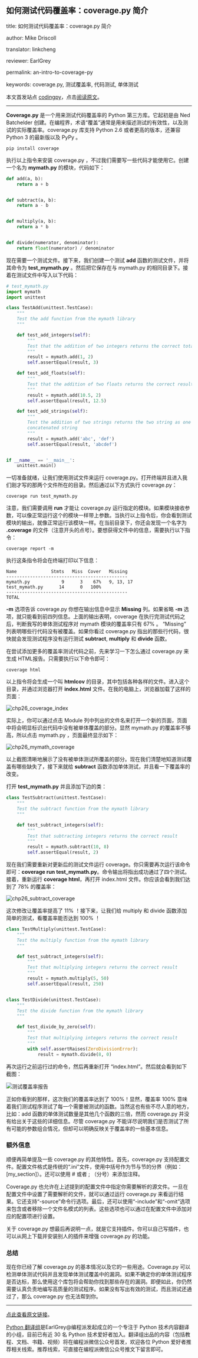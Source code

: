 ## 如何测试代码覆盖率：coverage.py 简介

title: 如何测试代码覆盖率：coverage.py 简介

author: Mike Driscoll

translator: linkcheng

reviewer: EarlGrey

permalink: an-intro-to-coverage-py

keywords: coverage.py, 测试覆盖率, 代码测试, 单体测试

本文首发站点 [codingpy](http://codingpy.com/)，点击[阅读原文](http://codingpy.com/article/an-intro-to-coveragepy/)。

***


**Coverage.py**  是一个用来测试代码覆盖率的 Python 第三方库。它起初是由 Ned  Batchelder 创建。在编程界，术语“覆盖”通常是用来描述测试的有效性，以及测试的实际覆盖率。coverage.py 库支持 Python 2.6 或者更高的版本，还兼容 Python 3 的最新版以及 PyPy 。

```
pip install coverage
```

执行以上指令来安装 coverage.py ，不过我们需要写一些代码才能使用它。创建一个名为 **mymath.py** 的模块，代码如下：

```python
def add(a, b):
	return a + b


def subtract(a, b):
	return a - b


def multiply(a, b):
	return a * b


def divide(numerator, denominator):
	return float(numerator) / denominator
```

现在需要一个测试文件。接下来，我们创建一个测试 **add** 函数的测试文件，并将其命令为 **test_mymath.py** 。然后把它保存在与 mymath.py 的相同目录下。接着在测试文件中写入以下代码：

``` python
# test_mymath.py
import mymath
import unittest

class TestAdd(unittest.TestCase):
	"""
	Test the add function from the mymath library
	"""

	def test_add_integers(self):
		"""
		Test that the addition of two integers returns the correct total
		"""
		result = mymath.add(1, 2)
		self.assertEqual(result, 3)

	def test_add_floats(self):
		"""
		Test that the addition of two floats returns the correct result
		"""
		result = mymath.add(10.5, 2)
		self.assertEqual(result, 12.5)

	def test_add_strings(self):
		"""
		Test the addition of two strings returns the two string as one
		concatenated string
		"""
		result = mymath.add('abc', 'def')
		self.assertEqual(result, 'abcdef')


if __name__ == '__main__':
	unittest.main()
```

一切准备就绪，让我们使用测试文件来运行 coverage.py。打开终端并且进入我们刚才写的那两个文件所在的目录。然后通过以下方式执行 coverage.py：

```
coverage run test_mymath.py
```

注意，我们需要调用 **run** 才能让 coverage.py 运行指定的模块。如果模块接收参数，可以像正常运行这个的模块一样带上参数。当执行以上指令后，你会看到测试模块的输出，就像正常运行该模块一样。在当前目录下，你还会发现一个名字为 **.coverage** 的文件（注意开头的点号）。要想获得文件中的信息，需要执行以下指令：

```
coverage report -m
```

执行这条指令将会在终端打印以下信息：

```
Name             Stmts   Miss  Cover   Missing
----------------------------------------------
mymath.py            9      3    67%   9, 13, 17
test_mymath.py      14      0   100%
----------------------------------------------
TOTAL
```

**-m** 选项告诉 coverage.py 你想在输出信息中显示 **Missing** 列。如果省略 **-m** 选项，就只能看到前四列信息。上面的输出表明，coverage 在执行完测试代码之后，判断我写的单体测试程序对 mymath 模块的覆盖率只有 67% 。 “Missing” 列表明哪些行代码没有被覆盖。如果你看过 coverage.py 指出的那些行代码，很快就会发现测试程序没有运行测试 **subtract**, **multiply** 和 **divide** 函数。

在尝试添加更多的覆盖率测试代码之前，先来学习一下怎么通过 coverage.py 来生成 HTML报告。只需要执行以下命令即可：

```
coverage html
```

以上指令将会生成一个叫 **htmlcov** 的目录，其中包括各种各样的文件。进入这个目录，并通过浏览器打开 **index.html** 文件。在我的电脑上，浏览器加载了这样的页面：

![chp26_coverage_index](http://www.blog.pythonlibrary.org/wp-content/uploads/2016/07/chp26_coverage_index.png)

实际上，你可以通过点击 Module 列中列出的文件名来打开一个新的页面，页面中将会明显标识出代码中没有被单体覆盖的部分。显然 mymath.py 的覆盖率不够高，所以点击 mymath.py ，页面最终显示如下：

![chp26_mymath_coverage](http://www.blog.pythonlibrary.org/wp-content/uploads/2016/07/chp26_mymath_coverage.png)

以上截图清晰地展示了没有被单体测试所覆盖的部分。现在我们清楚地知道测试覆盖有哪些缺失了，接下来就给 **subtract** 函数添加单体测试，并且看一下覆盖率的改变。

打开 **test_mymath.py** 并且添加下边的类：

``` python
class TestSubtract(unittest.TestCase):
	"""
	Test the subtract function from the mymath library
	"""

	def test_subtract_integers(self):
		"""
		Test that subtracting integers returns the correct result
		"""
		result = mymath.subtract(10, 8)
		self.assertEqual(result, 2)
```

现在我们需要重新对更新后的测试文件运行 coverage。你只需要再次运行该命令即可：**coverage run test_mymath.py**。命令输出将指出成功通过了四个测试。接着，重新运行 **coverage html**，再打开 index.html 文件。你应该会看到我们达到了 78% 的覆盖率：

![chp26_subtract_coverage](http://www.blog.pythonlibrary.org/wp-content/uploads/2016/07/chp26_subtract_coverage.png)

这次修改让覆盖率提高了 11% ！接下来，让我们给 multiply 和 divide 函数添加简单的测试，看覆盖率能否达到 100% ！

``` python
class TestMultiply(unittest.TestCase):
	"""
	Test the multiply function from the mymath library
	"""

	def test_subtract_integers(self):
		"""
		Test that multiplying integers returns the correct result
		"""
		result = mymath.multiply(5, 50)
		self.assertEqual(result, 250)


class TestDivide(unittest.TestCase):
	"""
	Test the divide function from the mymath library
	"""

	def test_divide_by_zero(self):
		"""
		Test that multiplying integers returns the correct result
		"""
		with self.assertRaises(ZeroDivisionError):
			result = mymath.divide(8, 0)
```

再次运行之前运行过的命令，然后再重新打开 “index.html”。然后就会看到如下截图：

![测试覆盖率报告](http://www.blog.pythonlibrary.org/wp-content/uploads/2016/07/chp26_full_coverage.png)

正如你看到的那样，这次我们的覆盖率达到了 100%！显然，覆盖率 100% 意味着我们测试程序测试了每一个需要被测试的函数。当然这也有些不尽人意的地方，比如：add 函数的单体测试数量是其他几个函数的三倍，然而 coverage.py 并没有给出关于这些的详细信息。尽管 coverage.py 不能详尽说明我们是否测试了所有可能的参数组合情况，但却可以明确反映关于覆盖率的一些基本信息。

### 额外信息

顺便再简单提及一些 coverage.py 的其他特性。首先，coverage.py 支持配置文件。配置文件格式是传统的“.ini”文件，使用中括号作为节与节的分界（例如：[my_section]）。还可以使用 # 或者 ; （分号）来添加注释。

Coverage.py 也允许在上述提到的配置文件中指定你需要解析的源文件。一旦在配置文件中设置了需要解析的文件，就可以通过运行 coverage.py 来看运行结果。它还支持“-source”命令行选项。最后，还可以使用“-include”和“-omit”选项来包含或者移除一个文件名模式的列表。这些选项也可以通过在配置文件中添加对应的配置项进行设置。

关于 coverage.py 想最后再说明一点，就是它支持插件。你可以自己写插件，也可以从网上下载并安装别人的插件来增强 coverage.py 的功能。

### 总结

现在你已经了解 coverage.py 的基本情况以及它的一些用途。Coverage.py 可以检测单体测试代码并且发现单体测试覆盖中的漏洞。如果不确定你的单体测试程序是否达标，那么使用这个库包将会帮助你找到那些存在的漏洞。即便如此，你仍然需要认真负责地编写高质量的测试程序。如果没有写出有效的测试，而且测试还通过了，那么 coverage.py 也无法帮到你。

***

[点此查看原文链接](http://www.blog.pythonlibrary.org/2016/07/20/an-intro-to-coverage-py/)。

[Python 翻译组](https://github.com/PythonTG)是EarlGrey@编程派发起成立的一个专注于 Python 技术内容翻译的小组，目前已有近 30 名 Python 技术爱好者加入。翻译组出品的内容（包括教程、文档、书籍、视频）将在编程派微信公众号首发，欢迎各位 Python 爱好者推荐相关线索。推荐线索，可直接在编程派微信公众号推文下留言即可。


